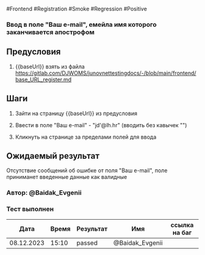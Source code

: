 #Frontend #Registration #Smoke #Regression #Positive

### Ввод в поле "Ваш e-mail", емейла имя которого заканчивается апострофом

## Предусловия

1. {{baseUrl}} взять из файла https://gitlab.com/DJWOMS/junovnettestingdocs/-/blob/main/frontend/base_URL_register.md

## Шаги

1. Зайти на страницу {{baseUrl}} из предусловия

2. Ввести в поле "Ваш e-mail" - "jd'@lh.hr" (вводить без кавычек "")

3. Кликнуть на странице за пределами полей для ввода

## Ожидаемый результат

Отсутствие сообщений об ошибке от поля "Ваш e-mail", поле приниманет введенные данные как валидные

### Автор: @Baidak_Evgenii

### Тест выполнен
|     Дата    | Время | Результат   |   Имя  | ссылка на баг |
|     ---     |  ---  |    ---      |   ---  |      ---      |
|  08.12.2023 | 15:10 |   passed    | @Baidak_Evgenii |      |